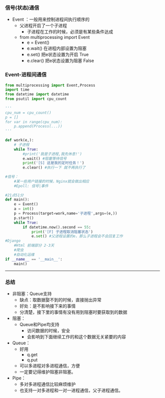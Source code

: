 ### 信号(状态)通信
* Event ：一般用来控制进程间执行顺序的
  * 父进程开启了一个子进程
    * 子进程在工作的时候，必须是有某些条件达成
  * from multiprocessing import Event 
    * e = Event()
    * e.wait() 在进程内部设置为阻塞
    * e.set() 把e状态设置为开启 True
    * e.clear() 把e状态设置为阻塞 False

### Event-进程间通信
```python
from multiprocessing import Event,Process
import time
from datetime import datetime
from psutil import cpu_count
 
'''
cpu_num = cpu_count()
p = []
for var in range(cpu_num):
    p.append(Process(...))
'''
 
def work(e,):
    # 子进程
    while True:
        #print('我是子进程,我先休息!')
        e.wait() #阻塞等待信号
        print('[S] 这是我的定时任务！')
        e.clear() #执行一下 就不再执行了
 
#信号：
    #某一些用户链接的时候，Nginx就会做出相应
    #Epoll: 信号|事件
 
#21点51分
def main():
    e = Event()
    a = int()
    p = Process(target=work,name='子进程',args=(e,))
    p.start()
    while True:
        if datetime.now().second == 55:
            print('[F] 子进程取消阻塞状态')
            e.set() #父进程设置的e，那么子进程会不会回复工作
#Django
    #Html 前端部分 2-3天
    #爬虫
    #自动化运维
if __name__ == '__main__':
    main()
```


---
### 总结
* 非阻塞：Queue支持 
  * 缺点：取数据娶不到的时候，直接抛出异常
  * 好处：是不影响接下来的事情
  * 分清楚，接下里的事情有没有用到阻塞时要获取到的数据
* 阻塞：
  * Queue和Pipe均支持
    * 访问数据的时候，安全
    * 会影响到下面继续工作的和这个数据无关紧要的内容
* Queue：
  * 好用  
    * q.get
    * q.put
  * 可以多进程对多进程通信，方便
  * 一定要记得维护阻塞非阻塞。
* Pipe：
  * 多对多进程通信比较麻烦维护
  * 也支持一对多进程和一对一进程通信，父子进程通信。
